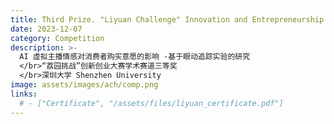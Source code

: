 ```yaml
---
title: Third Prize. "Liyuan Challenge" Innovation and Entrepreneurship Competition – Academic Track
date: 2023-12-07
category: Competition
description: >-
  AI 虛拟主播情感对消费者购买意愿的影响 -基于眼动追踪实验的研究
  </br>“荔园挑战”创新创业大赛学术赛道三等奖
  </br>深圳大学 Shenzhen University
image: assets/images/ach/comp.png
links:
  # - ["Certificate", "/assets/files/liyuan_certificate.pdf"]
---
```

